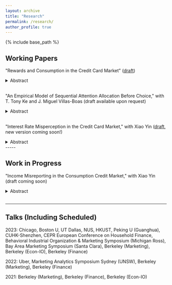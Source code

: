 ```yaml
---
layout: archive
title: "Research"
permalink: /research/
author_profile: true
---
```


{% include base_path %}

Working Papers
-----
"Rewards and Consumption in the Credit Card Market" ([draft](https://ssrn.com/abstract=4497019))
<details>
<summary>Abstract</summary>
<br>
Reward programs are often a prominent feature of credit cards. Collaborating with a leading bank in China, I combine proprietary consumer-level data and a survey to study the causal effect of rewards on consumption and consumers' subjective expectations. I leverage a fuzzy regression discontinuity (RD) design to show that a more generous reward design causes consumption increases across both reward-earning and non-reward-earning categories. Applying the fuzzy RD to the survey data, I find that consumers correctly anticipate the impact of reward design on reward-earning consumption but underestimate its effect on total consumption. Using a stylized model, I study the implications of this misperception for market structure and welfare. My calibration results show that consumer misperceptions incentivize banks to offer more generous rewards, which ultimately diminishes market efficiency and leads to a cross-subsidy from less to more sophisticated consumers.
<br>
<img src="/images/reward-rd.png" alt="Reward Effect using Fuzzy RD" width="800"/>
</details>
<br/>

"An Empirical Model of Sequential Attention Allocation Before Choice," with T. Tony Ke and J. Miguel Villas-Boas (draft available upon request)
<details>
<summary>Abstract</summary>
<br>
Before making a choice, individuals gradually gather information on the different possible alternatives. Analysts may observe how long the individuals gather information on each alternative when individuals switch from gathering information on one alternative to gathering information on another alternative, and when individuals make a final choice. We develop an empirical model of this choice process, endogenizing the choice of which alternative the individual obtains information from at each point, and estimate the model with data from eye-tracking experiments. The empirical analysis yields empirical estimates of the relative size of search costs, switching costs, and informativeness of search for information. We then study the counterfactual of having lower search costs and switching costs, estimating the effect of a greater length of time to make a decision and a greater number of attention switches across alternatives. The model also delivers that there is a positive correlation between attention to an alternative and the likelihood of that alternative being chosen, through the individuals choosing to learn more about the alternatives for which the individuals have beliefs of a higher preference. 
<br>
<img src="/images/search-mdp.png" alt="Optimal Search Policy" width="800"/>
</details>
<br/>

"Interest Rate Misperception in the Credit Card Market," with Xiao Yin ([draft](https://papers.ssrn.com/sol3/papers.cfm?abstract_id=4256372), new version coming soon!)
<details>
<summary>Abstract</summary>
<br>
We study whether consumers understand the interest rates of credit card borrowing, the reasons, and policy implications for misperceptions. Combining bank account data and surveys, we find that consumers have noisy perceptions of the true costs of credit card debt, among which only negative perception errors are positively correlated with borrowing. Undergoing an information treatment that informs the true costs of credit card borrowing, consumers with underestimations upwardly revised their perceived interest rates and decreased debts. Despite a huge instantaneous response, the effect of the information treatment shrank by nearly half six months post-treatment. To explain the short-living effects, we use consumers' banking app login behavior to show that the reversal of misperception is consistent with the ostrich effect where consumers selectively avoid unfavorable information when interest rates are high.
<br>
<img src="/images/debt-bias.png" alt="Interest Rate Misperception and Debt" width="400"/>
<img src="/images/pr_revision.png" alt="Perceived Interest Rate Revision" width="400"/>
</details>
-----

Work in Progress
-----

"Income Misreporting in the Consumption Credit Market," with Xiao Yin (draft coming soon)
<details>
<summary>Abstract</summary>
<br>
(Preliminary) In the process of acquiring credit cards, consumers often self-report their income levels, a practice that tends to be prone to unverified overstatements. We empirically investigate into the existence of such income misrepresentation and assess whether financial institutions take this potential exaggeration into account. Collaborating with a leading commercial bank in China, we survey consumers on their income growth rates. By utilizing these reported growth rates and current incomes, we infer the consumers' actual income at the time of their credit card application. Our findings indicate a significant degree of income over-reporting among consumers, with an average exaggeration of approximately 30%. Further, we employ a quasi-experimental approach to determine the causal effect of this income misreporting on the allocation of credit limits. Our results suggest that the bank does, in fact, take into account such misreporting behaviors: income exaggerated by 10% decreases credit limit by around 100 US dollars. This study provides insights into consumer behaviors in credit card applications and the corresponding response of financial institutions.
<br>
<img src="/images/income.png" alt="Event Study" width="400"/>
</details>
<br/>


-----

Talks (Including Scheduled)
-----
2023: Chicago, Boston U, UT Dallas, NUS, HKUST, Peking U (Guanghua), CUHK-Shenzhen, CEPR European Conference on Household Finance, Behavioral Industrial Organization & Marketing Symposium (Michigan Ross), Bay Area Marketing Symposium (Santa Clara), Berkeley (Marketing), Berkeley (Econ-IO), Berkeley (Finance)

2022: Uber, Marketing Analytics Symposium Sydney (UNSW), Berkeley (Marketing), Berkeley (Finance)

2021: Berkeley (Marketing), Berkeley (Finance), Berkeley (Econ-IO)